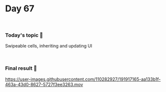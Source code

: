 # Day 67

&nbsp;

### Today's topic 🎯
Swipeable cells, inheriting and updating UI

&nbsp;

### Final result 🎉
https://user-images.githubusercontent.com/110282927/191917165-aa133b1f-463a-43d0-8627-5727f3ee3263.mov
